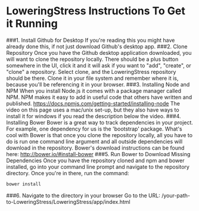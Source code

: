 # LoweringStress Instructions To Get it Running
###1. Install Github for Desktop
If you're reading this you might have already done this, if not just download Github's desktop app.
###2. Clone Repository
Once you have the Github desktop application downloaded, you will want to clone the repository locally. There should
be a plus button somewhere in the UI, click it and it will ask if you want to "add", "create", or "clone" a repository. Select clone, and the LoweringStress repository should be there. Clone it in your file system and remember where it is,
because you'll be referencing it in your browser.
###3. Installing Node and NPM
When you install Node.js it comes with a package manager called NPM. NPM makes it easy to add in useful code that others have written and published. https://docs.npmjs.com/getting-started/installing-node The video on this page
uses a mac/unix set-up, but they also have ways to install it for windows if you read the description below the video.
###4. Installing Bower
Bower is a great way to track dependencies in your project. For example, one dependency for us is the 'bootstrap' package. What's cool with Bower is that once you clone the repository locally, all you have to do is run one command line argument and all outside dependencies will download in the repository. Bower's download instructions can be found here: http://bower.io/#install-bower
###5. Run Bower to Download Missing Dependencies
Once you have the repository cloned and npm and bower installed, go into your command line prompt and navigate to the repository directory. Once you're in there, run the command:
```bash
bower install
```
###6. Navigate to the directory in your browser
Go to the URL: /your-path-to-LoweringStress/LoweringStress/app/index.html
